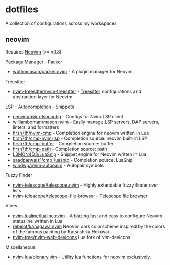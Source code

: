 # dotfiles
A collection of configurations across my workspaces

## neovim

Requires [Neovim](https://neovim.io/) (>= v0.8)

Package Manager - Packer
- [wbthomason/packer.nvim](https://github.com/wbthomason/packer.nvim) - A plugin manager for Neovim

Treesitter
- [nvim-treesitter/nvim-treesitter](https://github.com/nvim-treesitter/nvim-treesitter) - [Treesitter](https://github.com/tree-sitter/tree-sitter) configurations and abstraction layer for Neovim

LSP - Autocompletion - Snippets
- [neovim/nvim-lspconfig](https://github.com/neovim/nvim-lspconfig) - Configs for Nvim LSP client
- [williamboman/mason.nvim](https://github.com/williamboman/mason.nvim) - Easily manage LSP servers, DAP servers, linters, and formatters
- [hrsh7th/nvim-cmp](https://github.com/hrsh7th/nvim-cmp) - Completion engine for neovim written in Lua
- [hrsh7th/cmp-nvim-lsp](https://github.com/hrsh7th/cmp-nvim-lsp) - Completion source: neovim built-in LSP
- [hrsh7th/cmp-buffer](https://github.com/hrsh7th/cmp-buffer) - Completion source: buffer
- [hrsh7th/cmp-path](https://github.com/hrsh7th/cmp-path) - Completion source: path
- [L3MON4D3/LuaSnip](https://github.com/L3MON4D3/LuaSnip) - Snippet engine for Neovim written in Lua
- [saadparwaiz1/cmp_luasnip](https://github.com/saadparwaiz1/cmp_luasnip) - Completion source: LuaSnip
- [windwp/nvim-autopairs](https://github.com/windwp/nvim-autopairs) - Autopair symbols

Fuzzy Finder
- [nvim-telescope/telescope.nvim](https://github.com/nvim-telescope/telescope.nvim) - Highly extendable fuzzy finder over lists
- [nvim-telescope/telescope-file-browser](https://github.com/nvim-telescope/telescope-file-browser.nvim) - Telescope file browser

Vibes
- [nvim-lualine/lualine.nvim](https://github.com/nvim-lualine/lualine.nvim) - A blazing fast and easy to configure Neovim statusline written in Lua
- [rebelot/kanagawa.nvim](https://github.com/rebelot/kanagawa.nvim) NeoVim dark colorscheme inspired by the colors of the famous painting by Katsushika Hokusai
- [nvim-tree/nvim-web-devicons](https://github.com/nvim-tree/nvim-web-devicons) Lua fork of vim-devicons

Miscellaneous
- [nvim-lua/plenary.vim](https://github.com/nvim-lua/plenary.nvim) - Utility lua functions for neovim exclusively.
